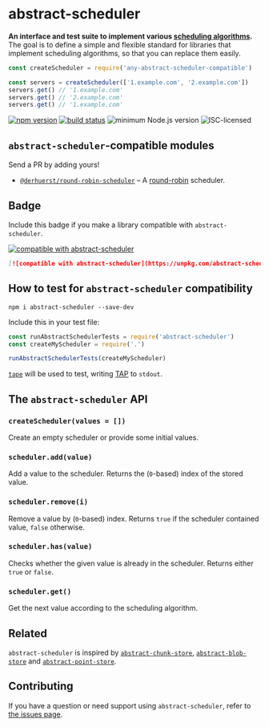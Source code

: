 # abstract-scheduler

**An interface and test suite to implement various [scheduling algorithms](https://en.wikipedia.org/wiki/Scheduling_(computing)#Scheduling_disciplines).** The goal is to define a simple and flexible standard for libraries that implement scheduling algorithms, so that you can replace them easily.

```js
const createScheduler = require('any-abstract-scheduler-compatible')

const servers = createScheduler(['1.example.com', '2.example.com'])
servers.get() // '1.example.com'
servers.get() // '2.example.com'
servers.get() // '1.example.com'
```

[![npm version](https://img.shields.io/npm/v/abstract-scheduler.svg)](https://www.npmjs.com/package/abstract-scheduler)
[![build status](https://api.travis-ci.org/derhuerst/abstract-scheduler.svg?branch=master)](https://travis-ci.org/derhuerst/abstract-scheduler)
![minimum Node.js version](https://img.shields.io/node/v/abstract-scheduler.svg)
![ISC-licensed](https://img.shields.io/github/license/derhuerst/abstract-scheduler.svg)


## `abstract-scheduler`-compatible modules

Send a PR by adding yours!

- [`@derhuerst/round-robin-scheduler`](https://github.com/derhuerst/round-robin-scheduler) – A [round-robin](https://en.wikipedia.org/wiki/Round-robin_scheduling) scheduler.


## Badge

Include this badge if you make a library compatible with `abstract-scheduler`.

[![compatible with abstract-scheduler](https://unpkg.com/abstract-scheduler@4/badge.svg)](readme.md)

```md
[![compatible with abstract-scheduler](https://unpkg.com/abstract-scheduler@4/badge.svg)](https://github.com/derhuerst/abstract-scheduler)
```


## How to test for `abstract-scheduler` compatibility

```shell
npm i abstract-scheduler --save-dev
```

Include this in your test file:

```js
const runAbstractSchedulerTests = require('abstract-scheduler')
const createMyScheduler = require('.')

runAbstractSchedulerTests(createMyScheduler)
```

[`tape`](https://npmjs.com/package/tape) will be used to test, writing [TAP](https://testanything.org) to `stdout`.


## The `abstract-scheduler` API

### `createScheduler(values = [])`

Create an empty scheduler or provide some initial values.

### `scheduler.add(value)`

Add a value to the scheduler. Returns the (`0`-based) index of the stored value.

### `scheduler.remove(i)`

Remove a value by (`0`-based) index. Returns `true` if the scheduler contained value, `false` otherwise.

### `scheduler.has(value)`

Checks whether the given value is already in the scheduler. Returns either `true` or `false`.

### `scheduler.get()`

Get the next value according to the scheduling algorithm.


## Related

`abstract-scheduler` is inspired by [`abstract-chunk-store`](https://github.com/mafintosh/abstract-chunk-store), [`abstract-blob-store`](https://github.com/maxogden/abstract-blob-store) and [`abstract-point-store`](https://github.com/noffle/abstract-point-store).


## Contributing

If you have a question or need support using `abstract-scheduler`, refer to [the issues page](https://github.com/derhuerst/abstract-scheduler/issues).

